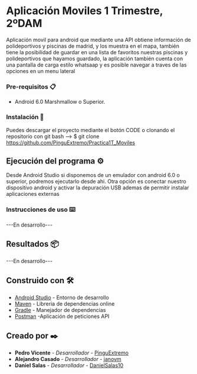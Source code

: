 # Aplicación Moviles 1 Trimestre, 2ºDAM

Aplicación movil para android que mediante una API obtiene información de polideportivos y piscinas de madrid, y los muestra en el mapa, también
tiene la posibilidad de guardar en una lista de favoritos nuestras piscinas y polideportivos que hayamos guardado, la aplicación también cuenta
con una pantalla de carga estilo whatsaap y es posible navegar a traves de las opciones en un menu lateral


### Pre-requisitos 📋

* Android 6.0 Marshmallow o Superior. 


### Instalación 🔧

Puedes descargar el proyecto mediante el botón CODE o clonando el repositorio con git bash
--> $ git clone https://github.com/PinguExtremo/Practica1T_Moviles


## Ejecución del programa ⚙️

Desde Android Studio si disponemos de un emulador con android 6.0 o superior, podremos ejecutarlo desde ahi.
Otra opción es conectar nuestro dispositivo android y activar la depuración USB ademas de permitir instalar aplicaciones externas


### Instrucciones de uso ⌨️

---En desarrollo---


## Resultados 📦

---En desarrollo---


## Construido con 🛠️

* [Android Studio](https://developer.android.com/studio?hl=es) - Entorno de desarrollo
* [Maven](https://mvnrepository.com) - Libreria de dependencias online
* [Gradle](https://maven.apache.org/) - Manejador de dependencias
* [Postman](https://www.postman.com) -Aplicación de peticiones API


## Creado por ✒️

* **Pedro Vicente** - *Desarrollador* - [PinguExtremo](https://github.com/PinguExtremo)
* **Alejandro Casado** - *Desarrollador* - [janovm](https://github.com/janovm)
* **Daniel Salas** - *Desarrollador* - [DanielSalas10](https://github.com/DanielSalas10)

